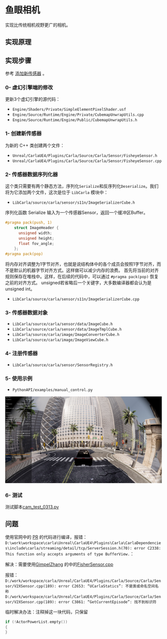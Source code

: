 # 鱼眼相机

实现比传统相机视野更广的相机。

## 实现原理


## 实现步骤

参考 [添加新传感器](../tuto_D_create_sensor.md) 。

### 0- 虚幻引擎端的修改

更新3个虚幻引擎的源代码：

  * `Engine/Shaders/Private/SimpleElementPixelShader.usf`
  * `Engine/Source/Runtime/Engine/Private/CubemapUnwrapUtils.cpp`
  * `Engine/Source/Runtime/Engine/Public/CubemapUnwrapUtils.h`


### 1- 创建新传感器 <span id="1-sensor-actor"></span>

为新的 C++ 类创建两个文件：

  * `Unreal/CarlaUE4/Plugins/Carla/Source/Carla/Sensor/FisheyeSensor.h`
  * `Unreal/CarlaUE4/Plugins/Carla/Source/Carla/Sensor/FisheyeSensor.cpp`


### 2- 传感器数据序列化器 <span id="2-sensor-data-serializer"></span>

这个类只需要有两个静态方法，序列化`Serialize`和反序列化`Deserialize`。我们将为它添加两个文件，这次是位于 `LibCarla` 模块中：

  * `LibCarla/source/carla/sensor/s11n/ImageSerializerCube.h`

序列化函数 Serialize 输入为一个传感器Sensor，返回一个缓冲区Buffer。

```cpp
#pragma pack(push, 1)
    struct ImageHeader {
      unsigned width;
      unsigned height;
      float fov_angle;
    };
#pragma pack(pop)
```
将内存对齐调整为1字节对齐，也就是说结构体中的各个成员会按照1字节对齐，而不是默认的机器字节对齐方式。这样做可以减少内存的浪费。
首先将当前的对齐规则保存在堆栈中。这样，在后续的代码中，可以通过 `#pragma pack(pop)` 恢复之前的对齐方式。
unsigned若省略后一个关键字，大多数编译器都会认为是 unsigned int。

  * `LibCarla/source/carla/sensor/s11n/ImageSerializerCube.cpp`





### 3- 传感器数据对象 <span id="3-sensor-data-object"></span>

  * `LibCarla/source/carla/sensor/data/ImageCube.h`
  * `LibCarla/source/carla/sensor/data/ImageTmplCube.h`
  * `LibCarla/source/carla/image/ImageConverterCube.h`
  * `LibCarla/source/carla/image/ImageViewCube.h`

### 4- 注册传感器 <span id="4-register-your-sensor"></span>

  * `LibCarla/source/carla/sensor/SensorRegistry.h`


### 5- 使用示例 <span id="5-usage-example"></span>

  * `PythonAPI/examples/manual_control.py`

![FisheyeImage](../img/sensor/fisheye_demo.jpg)

### 6- 测试

测试脚本[cam_test_0313.py
](https://github.com/carla-simulator/carla/commit/894736b6dbdd5f0a2bc42d9ec3697a0596e7cb75#diff-9bc5d68b4bb3d07536486efb037899c2a77bef6cca451961bf15ef081380d4bf)


## 问题

使用官网中的 [PR](https://github.com/carla-simulator/carla/pull/3755) 的代码进行编译，报错：`D:\work\workspace\carla\Unreal\CarlaUE4\Plugins\Carla\CarlaDependencies\include\carla/streaming/detail/tcp/ServerSession.h(70): error C2338: This function only accepts arguments of type BufferView.`：

解决：需要使用[GimpelZhang](https://github.com/GimpelZhang/carla/tree/fisheye) 的中的[FisherSensor.cpp](https://github.com/carla-simulator/carla/commit/894736b6dbdd5f0a2bc42d9ec3697a0596e7cb75) 


报错：`D:/work/workspace/carla/Unreal/CarlaUE4/Plugins/Carla/Source/Carla/Sensor/V2XSensor.cpp(189): error C2653: “UCarlaStatics”: 不是类或命名空间名称
  D:/work/workspace/carla/Unreal/CarlaUE4/Plugins/Carla/Source/Carla/Sensor/V2XSensor.cpp(189): error C3861: “GetCurrentEpisode”: 找不到标识符`

临时解决办法：注释掉这一块代码，只保留
```cpp
if (!ActorPowerList.empty())
{
}
```
